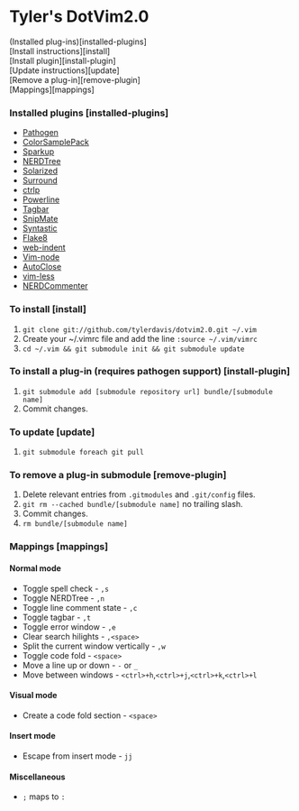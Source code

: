 # Tyler's DotVim2.0

(Installed plug-ins)[installed-plugins]  
[Install instructions][install]  
[Install plugin][install-plugin]  
[Update instructions][update]  
[Remove a plug-in][remove-plugin]  
[Mappings][mappings]


### Installed plugins [installed-plugins]
* [Pathogen](https://github.com/tpope/vim-pathogen)
* [ColorSamplePack](http://www.vim.org/scripts/script.php?script_id=625)
* [Sparkup](https://github.com/rstacruz/sparkup)
* [NERDTree](https://github.com/scrooloose/nerdtree)
* [Solarized](https://github.com/altercation/vim-colors-solarized)
* [Surround](https://github.com/tpope/vim-surround)
* [ctrlp](https://github.com/kien/ctrlp.vim/)
* [Powerline](https://github.com/Lokaltog/vim-powerline)
* [Tagbar](https://github.com/majutsushi/tagbar/)
* [SnipMate](https://github.com/tylerdavis/snipmate.vim)
* [Syntastic](https://github.com/scrooloose/syntastic)
* [Flake8](https://github.com/nvie/vim-flake8)
* [web-indent](http://www.vim.org/scripts/script.php?script_id=3081)
* [Vim-node](https://github.com/guileen/vim-node)
* [AutoClose](https://github.com/vim-scripts/autoclose)
* [vim-less](https://github.com/groenewege/vim-less)
* [NERDCommenter](https://github.com/scrooloose/nerdcommenter)

### To install [install]
1. `git clone git://github.com/tylerdavis/dotvim2.0.git ~/.vim`
2. Create your ~/.vimrc file and add the line `:source ~/.vim/vimrc`
3. `cd ~/.vim && git submodule init && git submodule update`

### To install a plug-in (requires pathogen support) [install-plugin]
1. `git submodule add [submodule repository url] bundle/[submodule name]`
2. Commit changes.

### To update [update]
1. `git submodule foreach git pull`

### To remove a plug-in submodule [remove-plugin]
1. Delete relevant entries from `.gitmodules` and `.git/config` files.
2. `git rm --cached bundle/[submodule name]` no trailing slash.
3. Commit changes.
4. `rm bundle/[submodule name]`

### Mappings [mappings]

#### Normal mode
* Toggle spell check - `,s`
* Toggle NERDTree - `,n`
* Toggle line comment state - `,c`
* Toggle tagbar - `,t`
* Toggle error window - `,e`
* Clear search hilights - `,<space>`
* Split the current window vertically - `,w`
* Toggle code fold - `<space>`
* Move a line up or down - `-` or `_`
* Move between windows - `<ctrl>+h`,`<ctrl>+j`,`<ctrl>+k`,`<ctrl>+l`  

#### Visual mode
* Create a code fold section - `<space>`

#### Insert mode
* Escape from insert mode - `jj`

#### Miscellaneous
* `;` maps to `:`
